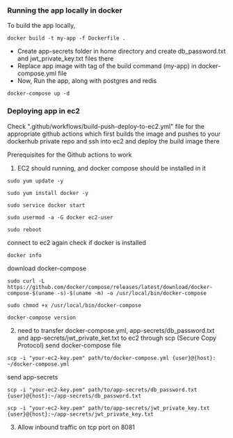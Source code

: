### Running the app locally in docker

To build the app locally,
```commandline
docker build -t my-app -f Dockerfile .
```
* Create app-secrets folder in home directory and create db_password.txt and jwt_private_key.txt files there
* Replace app image with tag of the build command (my-app) in docker-compose.yml file
* Now, Run the app, along with postgres and redis
```commandline
docker-compose up -d
```

### Deploying app in ec2

Check ".github/workflows/build-push-deploy-to-ec2.yml" file for the appropriate github actions which
first builds the image and pushes to your dockerhub private repo and ssh into ec2 and deploy
the build image there

Prerequisites for the Github actions to work
1) EC2 should running, and docker compose should be installed in it
```commandline
sudo yum update -y 

sudo yum install docker -y

sudo service docker start 

sudo usermod -a -G docker ec2-user 

sudo reboot
```
connect to ec2 again check if docker is installed
```commandline
docker info
```
download docker-compose
```commandline
sudo curl -L https://github.com/docker/compose/releases/latest/download/docker-compose-$(uname -s)-$(uname -m) -o /usr/local/bin/docker-compose

sudo chmod +x /usr/local/bin/docker-compose

docker-compose version
```
2) need to transfer docker-compose.yml, app-secrets/db_password.txt and app-secrets/jwt_private_ket.txt to ec2 through scp (Secure Copy Protocol)
send docker-compose file
```commandline
scp -i "your-ec2-key.pem" path/to/docker-compose.yml {user}@{host}: ~/docker-compose.yml
```
send app-secrets
```commandline
scp -i "your-ec2-key.pem" path/to/app-secrets/db_password.txt {user}@{host}:~/app-secrets/db_password.txt

scp -i "your-ec2-key.pem" path/to/app-secrets/jwt_private_key.txt {user}@{host}:~/app-secrets/jwt_private_key.txt
```
3) Allow inbound traffic on tcp port on 8081
